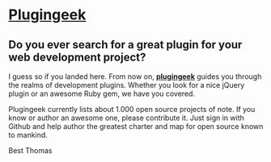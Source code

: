 # [Plugingeek](http://www.plugingeek.com)

## Do you ever search for a great plugin for your web development project?

I guess so if you landed here. From now on, [**plugingeek**](http://www.plugingeek.com) guides you through the realms of development plugins. Whether you look for a nice jQuery plugin or an awesome Ruby gem, we have you covered.

Plugingeek currently lists about 1.000 open source projects of note. If you know or author an awesome one, please contribute it. Just sign in with Github and help author the greatest charter and map for open source known to mankind.

Best
Thomas

